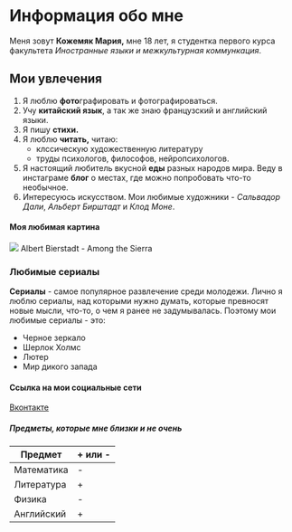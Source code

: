 # Информация обо мне
Меня зовут **Кожемяк Мария,** мне 18 лет, я студентка первого курса факультета *Иностранные языки и межкультурная коммункация*.
## Мои увлечения
1. Я люблю **фото**графировать и фотографироваться.
2. Учу **китайский язык**, а так же знаю французский и английский языки. 
3. Я пишу **стихи.**
4. Я люблю **читать,** читаю:
    + клссическую художественную литературу
    + труды психологов, философов, нейропсихологов.
5. Я настоящий любитель вкусной **еды** разных народов мира. Веду в инстаграме **блог** о местах, где можно попробовать что-то необычное. 
6. Интересуюсь искусством. Мои любимые художники - *Сальвадор Дали*, *Альберт Бирштадт* и *Клод Моне*.
#### Моя любимая картина
![](https://commons.wikimedia.org/wiki/File:Albert_Bierstadt,_Among_the_Sierra_Nevada_Mountains.jpg)
Albert Bierstadt - Among the Sierra
### Любимые сериалы
**Сериалы** - самое популярное развлечение среди молодежи. Лично я люблю сериалы, над которыми нужно думать, которые превносят новые мысли, что-то, о чем я ранее не задумывалась. Поэтому мои любимые сериалы - это:
+ Черное зеркало
+ Шерлок Холмс
+ Лютер
+ Мир дикого запада
#### Ссылка на мои социальные сети
[Вконтакте](https://vk.com/id162420913)
##### Предметы, которые мне близки и не очень
Предмет|+ или -
---|:---
Математика|-
Литература|+
Физика    |-
Английский|+
